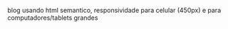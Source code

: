 blog usando html semantico, responsividade para celular (450px) e para computadores/tablets grandes
